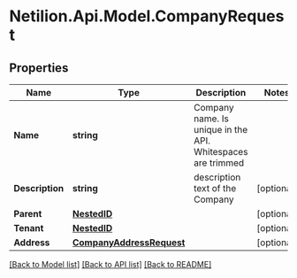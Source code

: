 # Netilion.Api.Model.CompanyRequest
## Properties

Name | Type | Description | Notes
------------ | ------------- | ------------- | -------------
**Name** | **string** | Company name. Is unique in the API. Whitespaces are trimmed | 
**Description** | **string** | description text of the Company | [optional] 
**Parent** | [**NestedID**](NestedID.md) |  | [optional] 
**Tenant** | [**NestedID**](NestedID.md) |  | [optional] 
**Address** | [**CompanyAddressRequest**](CompanyAddressRequest.md) |  | [optional] 

[[Back to Model list]](../README.md#documentation-for-models) [[Back to API list]](../README.md#documentation-for-api-endpoints) [[Back to README]](../README.md)

